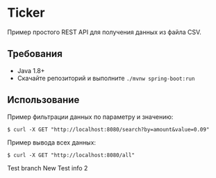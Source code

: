 # Ticker

Пример простого REST API для получения данных из файла CSV.

## Требования

- Java 1.8+
- Скачайте репозиторий и выполните `./mvnw spring-boot:run`

## Использование

Пример фильтрации данных по параметру и значению:

`$ curl -X GET "http://localhost:8080/search?by=amount&value=0.09"`

Пример вывода всех данных:

`$ curl -X GET "http://localhost:8080/all"`

Test branch
New Test info 2